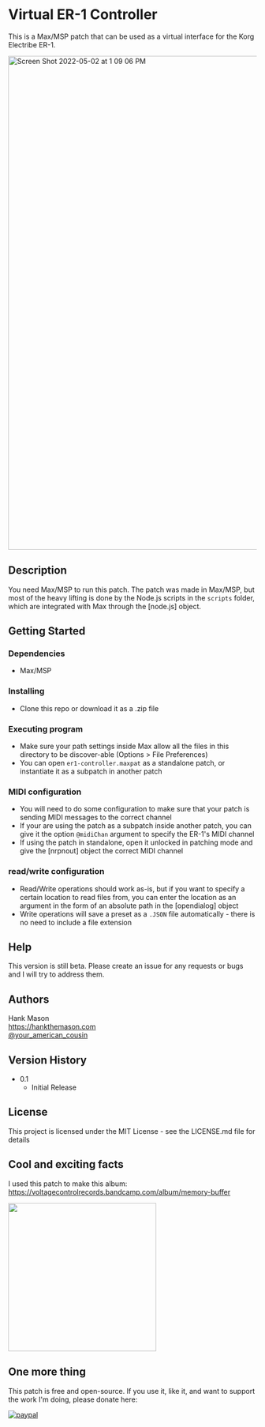 # Virtual ER-1 Controller

This is a Max/MSP patch that can be used as a virtual interface for the Korg Electribe ER-1.

<img width="1000" alt="Screen Shot 2022-05-02 at 1 09 06 PM" src="https://user-images.githubusercontent.com/42900752/166293160-2ad52e3b-cb58-4699-a8ba-2c3fbe659bbf.png">

## Description

You need Max/MSP to run this patch.  The patch was made in Max/MSP, but most of the heavy lifting is done by the Node.js scripts in the `scripts` folder, which are integrated with Max through the [node.js] object.

## Getting Started

### Dependencies

- Max/MSP

### Installing

- Clone this repo or download it as a .zip file

### Executing program

- Make sure your path settings inside Max allow all the files in this directory to be discover-able (Options > File Preferences)
- You can open `er1-controller.maxpat` as a standalone patch, or instantiate it as a subpatch in another patch

### MIDI configuration

- You will need to do some configuration to make sure that your patch is sending MIDI messages to the correct channel
- If your are using the patch as a subpatch inside another patch, you can give it the option `@midiChan` argument to specify the ER-1's MIDI channel
- If using the patch in standalone, open it unlocked in patching mode and give the [nrpnout] object the correct MIDI channel

### read/write configuration

- Read/Write operations should work as-is, but if you want to specify a certain location to read files from, you can enter the location as an argument in the form of an absolute path in the [opendialog] object
- Write operations will save a preset as a `.JSON` file automatically - there is no need to include a file extension

## Help

This version is still beta.  Please create an issue for any requests or bugs and I will try to address them.

## Authors

Hank Mason      
https://hankthemason.com      
[@your_american_cousin](https://instagram.com/your_american_cousin)


## Version History

* 0.1
    * Initial Release

## License

This project is licensed under the MIT License - see the LICENSE.md file for details

## Cool and exciting facts

I used this patch to make this album: https://voltagecontrolrecords.bandcamp.com/album/memory-buffer

<img width=300 src="https://user-images.githubusercontent.com/42900752/166295407-a00603e8-44e0-4e1c-8692-ed3e6e15e9e8.png">

## One more thing

This patch is free and open-source.  If you use it, like it, and want to support the work I'm doing, please donate here:

[![paypal](https://www.paypalobjects.com/en_US/i/btn/btn_donateCC_LG.gif)](https://www.paypal.com/donate/?business=VDRCT2LS2M7XJ&no_recurring=0&currency_code=USD)
